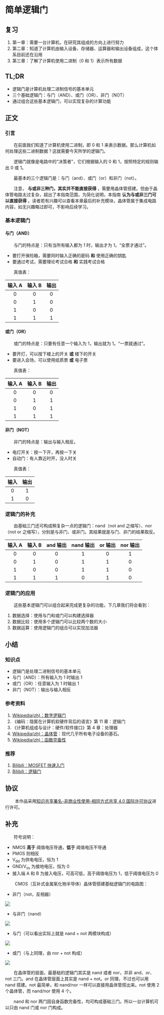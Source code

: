 # 简单逻辑门

## 复习

1. 第一章：需要一台计算机，在研究其组成的方向上进行努力
2. 第二章：知道了计算机由输入设备、存储器、运算器和输出设备组成，这个体系目前还在沿用
3. 第三章：了解了计算机使用二进制（0 和 1）表示所有数据

## TL;DR

- 逻辑门是计算机处理二进制信号的基本单元
- 三个基础逻辑门：与门（AND）、或门（OR）、非门（NOT）
- 通过组合这些基本逻辑门，可以实现复杂的计算功能

## 正文

### 引言

　　在前面我们知道了计算机使用二进制，即 0 和 1 来表示数据。那么计算机如何处理这些二进制数据？这就需要今天所学的逻辑门。

　　逻辑门就像是电路中的“决策者”，它们根据输入的 0 和 1，按照特定的规则输出 0 或 1。

　　最基本的三个逻辑门是：与门（and）、或门（or）和非门（not）。

　　注意， **与或非三种门，其实并不能直接获得** ，需要用晶体管搭建。但由于晶体管电路太过复杂，超出了本指南范围，为简化说明，本指南 **认为与或非三门可以直接获得** 。读者若有兴趣可以查看本章最后的补充模块，晶体管属于集成电路内容，如无兴趣略过即可，不影响后续学习。

### 基本逻辑门

#### 与门（AND）

　　与门的特点是：只有当所有输入都为 1 时，输出才为 1。“全票才通过”。

- 要打开保险箱，需要同时输入正确的密码 **和** 使用正确的钥匙
- 要通过考试，需要理论考试合格 **和** 实践考试合格

　　真值表：

| 输入 A | 输入 B | 输出 |
|:-----:|:-----:|:----:|
|   0   |   0   |  0   |
|   0   |   1   |  0   |
|   1   |   0   |  0   |
|   1   |   1   |  1   |

#### 或门（OR）

　　或门的特点是：只要有任意一个输入为 1，输出就为 1。“一票就通过”。

- 要开灯，可以按下楼上的开关 **或** 楼下的开关
- 要进入会场，可以使用纸质票 **或** 电子票

　　真值表：

| 输入 A | 输入 B | 输出 |
|:-----:|:-----:|:----:|
|   0   |   0   |  0   |
|   0   |   1   |  1   |
|   1   |   0   |  1   |
|   1   |   1   |  1   |

#### 非门（NOT）

　　非门的特点是：输出与输入相反。

- 电灯开关：按一下开，再按一下关
- 自动门：有人靠近时开，没人时关

　　真值表：

| 输入 | 输出 |
|:----:|:----:|
|  0   |  1   |
|  1   |  0   |

### 逻辑门的补充

　　由基础三门还可构成稍复杂一点的逻辑门：nand（not and 之缩写）、nor（not or 之缩写），分别是与非门、或非门。其结果就是与门、非门的结果取反。

| 输入 A | 输入 B | and 输出 | nand 输出 | or 输出 | nor 输出 |
| :----: | :----: | :------: | :-------: | :-----: | :------: |
|   0    |   0    |    0     |     1     |    0    |    1     |
|   0    |   1    |    0     |     1     |    1    |    0     |
|   1    |   0    |    0     |     1     |    1    |    0     |
|   1    |   1    |    1     |     0     |    1    |    0     |

### 逻辑门的应用

　　这些基本逻辑门可以组合起来完成更复杂的功能，下几章我们将会看到：

1. 数据选择：使用与门和或门可以构建选择器
2. 数据比较：使用多个逻辑门可以比较两个数的大小
3. 数据运算：使用逻辑门的组合可以实现加法器

## 小结

### 知识点

- 逻辑门是处理二进制信号的基本单元
- 与门（AND）：所有输入为 1 时输出 1
- 或门（OR）：任意输入为 1 时输出 1
- 非门（NOT）：输出与输入相反

### 参考资料

1. [Wikipedia(zh)：数字逻辑门](https://zh.wikipedia.org/wiki/%E9%82%8F%E8%BC%AF%E9%96%98)
2. 《编码：隐匿在计算机软硬件背后的语言》第 11 章：逻辑门
3. 《计算机组成与设计：硬件/软件接口》第 4 章：处理器
4. [Wikipedia(zh)：晶体管](https://zh.wikipedia.org/wiki/晶体管)：现代几乎所有电子设备的基石。
5. [Wikipedia(zh)：函数完备性](https://zh.wikipedia.org/zh-hans/完备性)

### 推荐

1. [Bilibili：MOSFET 快速入门](https://www.bilibili.com/video/BV1nL411x7jH/)
2. [Bilibili：逻辑门](https://www.bilibili.com/video/BV18M4y137Cr/)

## 协议

　　 本作品采用[知识共享署名-非商业性使用-相同方式共享 4.0 国际许可协议](https://creativecommons.org/licenses/by-nc-sa/4.0/deed.zh)进行许可。

## 补充

　　符号说明：

- NMOS **高于** 阈值电压导通，**低于** 阈值电压不导通
- PMOS 则相反
- V<sub>dd</sub> 为供电电压，恒为 1
- GND/V<sub>ss</sub> 为接地电压，恒为 0
- 接入端 A 和 B 为接入电压，可高可低，高于阈值电压为 1，低于阈值电压为 0

　　 CMOS（互补式金属氧化物半导体）晶体管搭建基础逻辑门的电路图：

- 非门（not，反相器）

![](https://raw.githubusercontent.com/TinySnow/GithubImageHosting/main/blog/technology/cs-teaching/chapter-3/cmos-inverter.png)

- 与非门（nand）

![](https://raw.githubusercontent.com/TinySnow/GithubImageHosting/main/blog/technology/cs-teaching/chapter-3/cmos-nand.png)

- 与门（可以看出实际上就是 nand + not 两模块构成）

![](https://raw.githubusercontent.com/TinySnow/GithubImageHosting/main/blog/technology/cs-teaching/chapter-3/cmos-add.png)

- 或门（与上同理，由 nor + not 构成）

![](https://raw.githubusercontent.com/TinySnow/GithubImageHosting/main/blog/technology/cs-teaching/chapter-3/cmos-or.png)

　　在晶体管的层面，最基础的逻辑门其实是 nand 或者 nor，并非 and、or、not 三门。and 在晶体管层面上其实是 nand + not。or 同理，不过也可以用 nand 搭建。not 最简单，和 nand/nor 一样可以直接用晶体管搭出来。not 使用 2 个晶体管，而 nand/nor 使用 4 个。

　　nand 和 nor 两门因自身函数完备性，均可构成基础三门。所以一台计算机可以只由 nand 门或 nor 门构成。